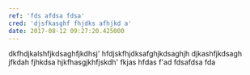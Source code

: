 ```yaml
---
ref: 'fds afdsa fdsa'
cred: 'djsfkasghf fhjdks afhjkd a'
date: 2017-08-12 09:27:20.425000
---
```


dkfhdjkalshfjkdsaghfjkdhsj&#39; hfdjskfhjdksafghjkdsaghjh djkashfjkdsagh jfkdah fjhkdsa hjkfhasgjkhfjskdh&#39; fkjas hfdas f&#39;ad fdsafdsa fda